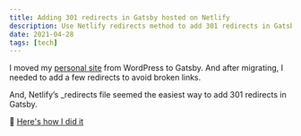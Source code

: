 ```yaml
---
title: Adding 301 redirects in Gatsby hosted on Netlify
description: Use Netlify redirects method to add 301 redirects in Gatsby
date: 2021-04-28
tags: [tech]
---
```


I moved my [personal site](https://deepakness.com) from WordPress to Gatsby. And after migrating, I needed to add a few redirects to avoid broken links.

And, Netlify’s _redirects file seemed the easiest way to add 301 redirects in Gatsby.

📢 [Here's how I did it](https://compile.blog/301-redirects-in-gatsby/)